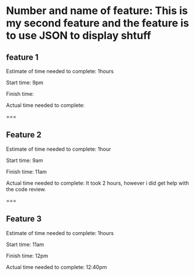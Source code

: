
<!-- I utilized the class review to help me along with this assignment. So thanks to Hexx -->

# Number and name of feature:  This is my second feature and the feature is to use JSON to display shtuff

## feature 1

Estimate of time needed to complete:  1hours

Start time: 9pm

Finish time:

Actual time needed to complete:

===

## Feature 2

Estimate of time needed to complete:  1hour

Start time: 9am

Finish time: 11am

Actual time needed to complete: It took 2 hours, however i did get help with the code review.

===

## Feature 3

Estimate of time needed to complete:  1hours

Start time: 11am

Finish time: 12pm

Actual time needed to complete: 12:40pm

<!-- help from the code review -->
